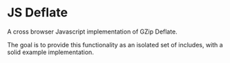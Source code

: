 JS Deflate
=======

A cross browser Javascript implementation of GZip Deflate.

The goal is to provide this functionality as an isolated set of includes, with a solid example implementation.
